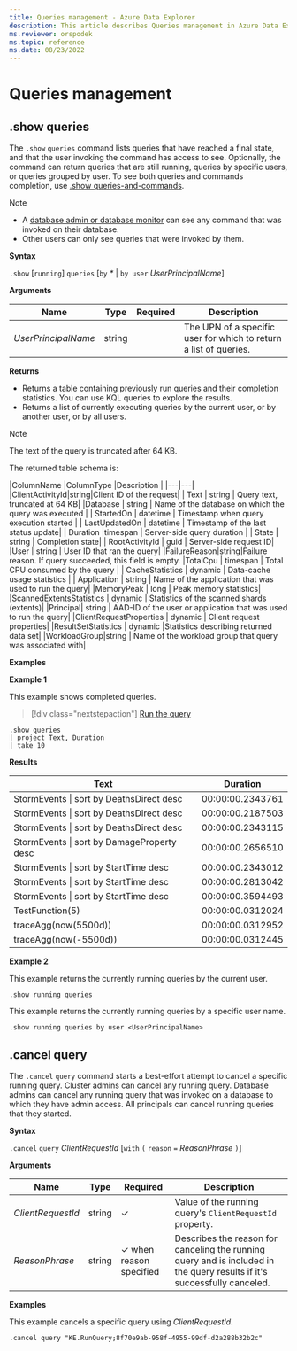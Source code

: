 ```yaml
---
title: Queries management - Azure Data Explorer
description: This article describes Queries management in Azure Data Explorer.
ms.reviewer: orspodek
ms.topic: reference
ms.date: 08/23/2022
---
```

# Queries management

## .show queries

The `.show` `queries` command lists queries that have reached a final state, and that the user invoking the command has access to see. Optionally, the command can return queries that are still running, queries by specific users, or queries grouped by user. To see both queries and commands completion, use [.show queries-and-commands](commands-and-queries.md).

> [!NOTE]
>
> - A [database admin or database monitor](../management/access-control/role-based-authorization.md) can see any command that was invoked on their database.
> - Other users can only see queries that were invoked by them.

**Syntax**

`.show` [`running`] `queries` [`by` *\** | `by user` *UserPrincipalName*]

**Arguments**

| Name | Type | Required | Description |
|--|--|--|--|
| *UserPrincipalName* | string |  |  The UPN of a specific user for which to return a list of queries. |

**Returns**

- Returns a table containing previously run queries and their completion statistics. You can use KQL queries to explore the results.
- Returns a list of currently executing queries by the current user, or by another user, or by all users.

> [!NOTE]
> The text of the query is truncated after 64 KB.

The returned table schema is:

|ColumnName |ColumnType |Description |
|---|---|
|ClientActivityId|string|Client ID of the request|
| Text | string | Query text, truncated at 64 KB|
|Database | string | Name of the database on which the query was executed |
| StartedOn | datetime | Timestamp when query execution started |
| LastUpdatedOn | datetime | Timestamp of the last status update|
| Duration |timespan | Server-side query duration |
| State | string | Completion state|
| RootActivityId | guid | Server-side request ID|
|User | string | User ID that ran the query|
|FailureReason|string|Failure reason. If query succeeded, this field is empty.
|TotalCpu | timespan | Total CPU consumed by the query |
| CacheStatistics | dynamic | Data-cache usage statistics |
| Application | string | Name of the application that was used to run the query|
|MemoryPeak | long | Peak memory statistics|
|ScannedExtentsStatistics | dynamic | Statistics of the scanned shards (extents)|
|Principal| string | AAD-ID of the user or application that was used to run the query|
|ClientRequestProperties | dynamic | Client request properties|
|ResultSetStatistics | dynamic |Statistics describing returned data set|
|WorkloadGroup|string | Name of the workload group that query was associated with|

**Examples**

**Example 1**

This example shows completed queries.

> [!div class="nextstepaction"]
> <a href="https://dataexplorer.azure.com/clusters/kvc6bc487453a064d3c9de.northeurope/databases/NewDatabase1?query=H4sIAAAAAAAAA9MrzsgvVygsTS3KTC1W4OWqUSgoys9KTS5RCEmtKNFRcCktSizJzM8DyZQkZqcqGBoAAA0BJaEzAAAA" target="_blank">Run the query</a>

```kusto
.show queries 
| project Text, Duration
| take 10
```

 **Results**

| Text | Duration |
|--|--|
| StormEvents &#124; sort by DeathsDirect desc | 00:00:00.2343761 |
| StormEvents &#124; sort by DeathsDirect desc | 00:00:00.2187503 |
| StormEvents &#124; sort by DeathsDirect desc | 00:00:00.2343115 |
| StormEvents &#124; sort by DamageProperty desc | 00:00:00.2656510 |
| StormEvents &#124; sort by StartTime desc | 00:00:00.2343012 |
| StormEvents &#124; sort by StartTime desc | 00:00:00.2813042 |
| StormEvents &#124; sort by StartTime desc | 00:00:00.3594493 |
| TestFunction(5) | 00:00:00.0312024 |
| traceAgg(now(5500d)) | 00:00:00.0312952 |
| traceAgg(now(-5500d)) | 00:00:00.0312445 |

**Example 2**

This example returns the currently running queries by the current user.

```kusto
.show running queries 
```

This example returns the currently running queries by a specific user name.

```kusto
.show running queries by user <UserPrincipalName>
```

## .cancel query

The `.cancel` `query` command starts a best-effort attempt to cancel a specific running query. Cluster admins can cancel any running query. Database admins can cancel any running query that was invoked on a database to which they have admin access. All principals can cancel running queries that they started.

**Syntax**

`.cancel` `query` *ClientRequestId* [`with` `(` `reason` `=` *ReasonPhrase* `)`]

**Arguments**

| Name | Type | Required | Description |
|--|--|--|--|
| *ClientRequestId* | string | &check; | Value of the running query's `ClientRequestId` property. |
| *ReasonPhrase* | string | &check; when reason specified | Describes the reason for canceling the running query and is included in the query results if it's successfully canceled. |

**Examples**

This example cancels a specific query using *ClientRequestId*.

```kusto
.cancel query "KE.RunQuery;8f70e9ab-958f-4955-99df-d2a288b32b2c"
```
